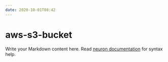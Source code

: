 ```yaml
---
date: 2020-10-01T08:42
---
```


# aws-s3-bucket

Write your Markdown content here. Read [neuron documentation](https://neuron.zettel.page/2011404.html) for syntax help.

